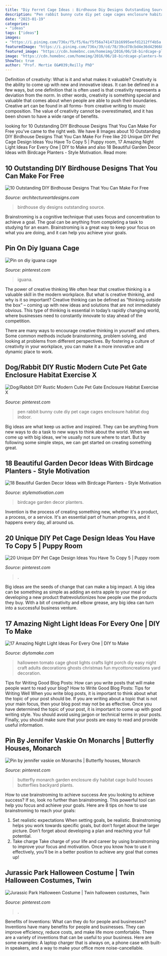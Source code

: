 ```yaml
---
title: "Diy Ferret Cage Ideas : Birdhouse Diy Designs Outstanding Source"
description: "Pen rabbit bunny cute diy pet cage cages enclosure habitat dog indoor"
date: "2023-01-19"
categories:
- "ideas"
tags: ["ideas"]
images:
- "https://i.pinimg.com/736x/f5/f5/6a/f5f56a741471b16995eefd1212ff4b5a.jpg"
featuredImage: "https://i.pinimg.com/736x/39/cd/78/39cd78cbd4e36d429668287e5fe22db4.jpg"
featured_image: "https://cdn.homebnc.com/homeimg/2016/06/18-birdcage-planters-homebnc.jpg"
image: "https://cdn.homebnc.com/homeimg/2016/06/18-birdcage-planters-homebnc.jpg"
ShowToc: true
author: "Prof. Mertie O&#039;Reilly PhD"
---
```



Definition of creativity: What is it and what makes it valuable?
Creativity is the ability to come up with new and innovative ideas. It can be defined in a few ways, but one definition that is often used is that creativity represents a deviation from the norm. In other words, creativity is something special and valuable that comes about when people are able to push their boundaries. Creative art can be found in all forms- from creative writing to music composition. The value of creativity cannot be overestimated, and it has been shown to have a wide range of benefits.

	

		
looking for 10 Outstanding DIY Birdhouse Designs That You Can Make For Free you've came to the right web. We have 8 Images about 10 Outstanding DIY Birdhouse Designs That You Can Make For Free like 20 Unique DIY Pet Cage Design Ideas You Have To Copy 5 | Puppy room, 17 Amazing Night Light Ideas For Every One | DIY to Make and also 18 Beautiful Garden Decor Ideas with Birdcage Planters - Style Motivation. Read more:
		
    
## 10 Outstanding DIY Birdhouse Designs That You Can Make For Free

<img loading=lazy src="http://www.architectureartdesigns.com/wp-content/uploads/2018/03/3.jpeg" onerror="this.onerror=null;this.src='https://tse2.mm.bing.net/th?id=OIP.JTVYjN64ruwgVxkjFxcydAHaJH&amp;pid=15.1';" alt="10 Outstanding DIY Birdhouse Designs That You Can Make For Free">

_Source: architectureartdesigns.com_

>birdhouse diy designs outstanding source. 

	

Brainstroming is a cognitive technique that uses focus and concentration to achieve a goal. The goal can be anything from completing a task to studying for an exam. Brainstroming is a great way to keep your focus on what you are doing, and it can help you achieve your goals.

    
## Pin On Diy Iguana Cage

<img loading=lazy src="https://i.pinimg.com/736x/cb/07/3c/cb073ce2e02d16408e6bf317337b2f52.jpg" onerror="this.onerror=null;this.src='https://tse4.mm.bing.net/th?id=OIP.3ixnsUk8UQeTgDfZAP399gHaNK&amp;pid=15.1';" alt="Pin on diy iguana cage">

_Source: pinterest.com_

>iguana. 

	

The power of creative thinking
We often hear that creative thinking is a valuable skill in the modern workplace. But what is creative thinking, and why is it so important?
Creative thinking can be defined as “thinking outside the box” – coming up with new ideas and solutions that are not immediately obvious. This type of thinking is essential in today’s rapidly changing world, where businesses need to constantly innovate to stay ahead of the competition.

There are many ways to encourage creative thinking in yourself and others. Some common methods include brainstorming, problem solving, and looking at problems from different perspectives. By fostering a culture of creativity in your workplace, you can make it a more innovative and dynamic place to work.

    
## Dog/Rabbit DIY Rustic Modern Cute Pet Gate Enclosure Habitat Exercise X

<img loading=lazy src="https://i.pinimg.com/736x/ba/38/b5/ba38b549eab913cfb25e4203e6539537.jpg" onerror="this.onerror=null;this.src='https://tse4.mm.bing.net/th?id=OIP.Dnn5x_6UzZWAY4-p0akHtQHaLU&amp;pid=15.1';" alt="Dog/Rabbit DIY Rustic Modern Cute Pet Gate Enclosure Habitat Exercise X">

_Source: pinterest.com_

>pen rabbit bunny cute diy pet cage cages enclosure habitat dog indoor. 

	

Big ideas are what keep us active and inspired. They can be anything from new ways to do a task to new ways to think about the world. When we come up with big ideas, we're usually not sure where to start. But by following some simple steps, we can get started on creating something great.

    
## 18 Beautiful Garden Decor Ideas With Birdcage Planters - Style Motivation

<img loading=lazy src="https://cdn.homebnc.com/homeimg/2016/06/18-birdcage-planters-homebnc.jpg" onerror="this.onerror=null;this.src='https://tse1.mm.bing.net/th?id=OIP.op4AxZ0enxKu6eDFwkYakwHaLE&amp;pid=15.1';" alt="18 Beautiful Garden Decor Ideas with Birdcage Planters - Style Motivation">

_Source: stylemotivation.com_

>birdcage garden decor planters. 

	

Invention is the process of creating something new, whether it's a product, a process, or a service. It's an essential part of human progress, and it happens every day, all around us.

    
## 20 Unique DIY Pet Cage Design Ideas You Have To Copy 5 | Puppy Room

<img loading=lazy src="https://i.pinimg.com/736x/f5/f5/6a/f5f56a741471b16995eefd1212ff4b5a.jpg" onerror="this.onerror=null;this.src='https://tse3.mm.bing.net/th?id=OIP.t5L_ia1IRxa-sDMywsalsQHaJ3&amp;pid=15.1';" alt="20 Unique DIY Pet Cage Design Ideas You Have To Copy 5 | Puppy room">

_Source: pinterest.com_

>. 

	

Big ideas are the seeds of change that can make a big impact. A big idea can be something as simple as adding an extra apple to your meal or developing a new product thatrevolutionizes how people use the products they buy. With a bit of creativity and elbow grease, any big idea can turn into a successful business venture.

    
## 17 Amazing Night Light Ideas For Every One | DIY To Make

<img loading=lazy src="http://www.diytomake.com/wp-content/uploads/2017/02/Halloween-Porch-Night-Light.jpg" onerror="this.onerror=null;this.src='https://tse3.mm.bing.net/th?id=OIP.2sy-yPawYIJH0Z3yZW3NfgHaJ4&amp;pid=15.1';" alt="17 Amazing Night Light Ideas For Every One | DIY to Make">

_Source: diytomake.com_

>halloween tomato cage ghost lights crafts light porch diy easy night craft adults decorations ghosts christmas fun mycottoncreations yard decoration. 

	

Tips for Writing Good Blog Posts: How can you write posts that will make people want to read your blog?
How to Write Good Blog Posts: Tips for Writing Well
When you write blog posts, it is important to think about what the topic of your post should be.  If you are writing about a topic that is not your main focus, then your blog post may not be as effective.  Once you have determined the topic of your post, it is important to come up with good writing style.  You should avoid using jargon or technical terms in your posts.  Finally, you should make sure that your posts are easy to read and provide useful information.

    
## Pin By Jennifer Vaskie On Monarchs | Butterfly Houses, Monarch

<img loading=lazy src="https://i.pinimg.com/736x/39/cd/78/39cd78cbd4e36d429668287e5fe22db4.jpg" onerror="this.onerror=null;this.src='https://tse4.mm.bing.net/th?id=OIP.HnwF9ZBjw2vJwk0jhsMRtAHaNK&amp;pid=15.1';" alt="Pin by jennifer vaskie on Monarchs | Butterfly houses, Monarch">

_Source: pinterest.com_

>butterfly monarch garden enclosure diy habitat cage build houses butterflies backyard plants. 

	

How to use brainstroming to achieve success
Are you looking to achieve success? If so, look no further than brainstroming. This powerful tool can help you focus and achieve your goals. Here are 8 tips on how to use brainstroming to reach your goals: 
1. Set realistic expectations 
When setting goals, be realistic. Brainstroming helps you work towards specific goals, but don’t forget about the larger picture. Don’t forget about developing a plan and reaching your full potential. 
2. Take charge 
Take charge of your life and career by using brainstroming to improve your focus and motivation. Once you know how to use it effectively, you’ll be in a better position to achieve any goal that comes up! 

    
## Jurassic Park Halloween Costume | Twin Halloween Costumes, Twin

<img loading=lazy src="https://i.pinimg.com/736x/45/9b/79/459b79e4b59b9ed86944138e2e36964e.jpg" onerror="this.onerror=null;this.src='https://tse1.mm.bing.net/th?id=OIP.-IYx8VrgxKObbgnVG--bgwHaPP&amp;pid=15.1';" alt="Jurassic Park Halloween Costume | Twin halloween costumes, Twin">

_Source: pinterest.com_

>. 

	

Benefits of Inventions: What can they do for people and businesses?
Inventions have many benefits for people and businesses. They can improve efficiency, reduce costs, and make life more comfortable. There are a variety of inventions that can be useful to your business. Here are some examples: A laptop charger that is always on, a phone case with built-in speakers, and a way to make your office more noise-cancellable.

